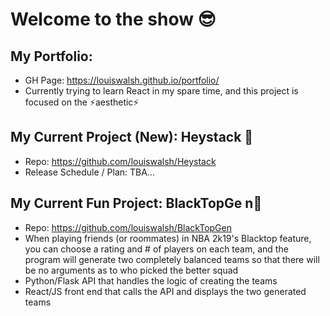 # Welcome to the show 😎 

## My Portfolio:
- GH Page: https://louiswalsh.github.io/portfolio/
- Currently trying to learn React in my spare time, and this project is focused on the ⚡aesthetic⚡

## My Current Project (New): Heystack 🌱
- Repo: https://github.com/louiswalsh/Heystack
- Release Schedule / Plan: TBA...

## My Current Fun Project: BlackTopGe n🏀
- Repo: https://github.com/louiswalsh/BlackTopGen
- When playing friends (or roommates) in NBA 2k19's Blacktop feature, you can choose a rating and # of players on each team, and the program will generate two completely balanced teams so that there will be no arguments as to who picked the better squad 
- Python/Flask API that handles the logic of creating the teams
- React/JS front end that calls the API and displays the two generated teams

